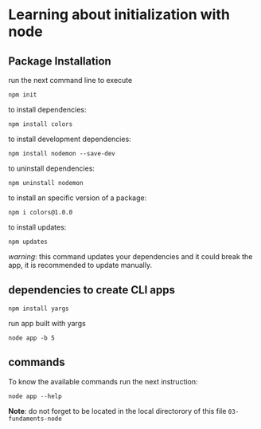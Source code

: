 # Learning about initialization with node

## Package Installation

run the next command line to execute

```shell
npm init
```

to install dependencies:
```shell
npm install colors
```

to install development dependencies:
```shell
npm install nodemon --save-dev
```

to uninstall dependencies:
```shell
npm uninstall nodemon
```

to install an specific version of a package:
```shell
npm i colors@1.0.0
```

to install updates:
```shell
npm updates
```
*warning*: this command updates your dependencies and it could break the app, it is recommended to update manually.

## dependencies to create CLI apps

```shell
npm install yargs
```

run app built with yargs
```shell
node app -b 5
```

## commands

To know the available commands run the next instruction:
```shell
node app --help
```
**Note**: do not forget to be located in the local directorory of this file `03-fundaments-node`